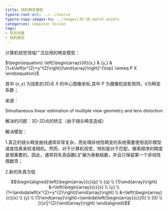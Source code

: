 ```yaml
---
title: 相机畸变模型
typora-root-url: ../../source
typora-copy-images-to: ../images/3D-2D_match.assets
categories: Computer Vision
tags:
- 视觉测量
- 相机模型
---
```


计算机视觉领域广泛应用的畸变模型：

$\begin{equation}
\left[\begin{array}{lll}{x,} & {y,} & {1+k\left(x^{2}+y^{2}\right)}\end{array}\right]^{\top} \simeq P X
\end{equation}$

其中 $(x,y)$ 为投影的3D点 $X$ 的中心图像坐标,其中 P 为摄像机投影矩阵，$k$为畸变系数；

来源：

Simultaneous linear estimation of multiple view geometry and lens distortion

解决的问题：3D-2D点的矫正（由于镜头畸变造成）

解决模型：

1.真正的镜头畸变曲线通常非常复杂，而处理非线性畸变的系统需要使用高阶模型或查找表来校准相机。然而，对于计算机视觉，特别是对于匹配，像素顺序的精度是很重要的。因此，通常将失真函数L扩展为泰勒级数，并且只保留第一个非线性偶数项；

2.新的失真方程

$$\begin{aligned}\left(\begin{array}{c}{p} \\ {q} \\ {1}\end{array}\right) &=\left(\begin{array}{c}{x} \\ {y} \\ {1+\lambda\left(x^{2}+y^{2}\right)}\end{array}\right) \\ &=\left(\begin{array}{c}{x} \\ {y} \\ {1}\end{array}\right)+\lambda\left(\begin{array}{c}{0} \\ {0} \\ {\|x\|^{2}}\end{array}\right) \end{aligned}$$
